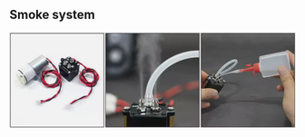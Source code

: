 ## Smoke system

![](https://github.com/pierrotm777/SoundModule_Teensy4.0-version/blob/main/Smoke_System.png)
